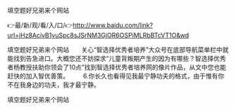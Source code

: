 填空题好兄弟来个网站

👉最/新/观/看/入/口/👉http://www.baidu.com/link?url=jHz8AcivB1yuSpc8sJSrNM3GjOR6OSPiMLRbBTcVT1O&wd

填空题好兄弟来个网站　　关心“智选择优秀者培养”大众号在底部导航菜单栏中就能找到告急进口。大概您还不妨探求“儿童背叛期产生的因为有哪些？智选择优秀者杨教授扶助你领会了10点”找到智选择优秀者培养网的像片作品，从文中您也能赶快的加入智优善策。
　　6.你长久也看得见我最宁静功夫的格式，由于惟有你不在我身边的功夫，我才最宁静。


填空题好兄弟来个网站
